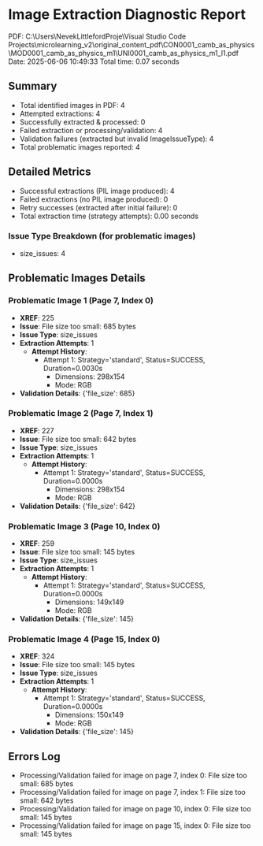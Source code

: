 # Image Extraction Diagnostic Report
PDF: C:\Users\NevekLittlefordProje\Visual Studio Code Projects\microlearning_v2\original_content_pdf\CON0001_camb_as_physics\MOD0001_camb_as_physics_m1\UNI0001_camb_as_physics_m1_l1.pdf
Date: 2025-06-06 10:49:33
Total time: 0.07 seconds

## Summary
- Total identified images in PDF: 4
- Attempted extractions: 4
- Successfully extracted & processed: 0
- Failed extraction or processing/validation: 4
- Validation failures (extracted but invalid ImageIssueType): 4
- Total problematic images reported: 4

## Detailed Metrics
- Successful extractions (PIL image produced): 4
- Failed extractions (no PIL image produced): 0
- Retry successes (extracted after initial failure): 0
- Total extraction time (strategy attempts): 0.00 seconds

### Issue Type Breakdown (for problematic images)
- size_issues: 4

## Problematic Images Details
### Problematic Image 1 (Page 7, Index 0)
- **XREF**: 225
- **Issue**: File size too small: 685 bytes
- **Issue Type**: size_issues
- **Extraction Attempts**: 1
  - **Attempt History**:
    - Attempt 1: Strategy='standard', Status=SUCCESS, Duration=0.0030s
      - Dimensions: 298x154
      - Mode: RGB
- **Validation Details**: {'file_size': 685}

### Problematic Image 2 (Page 7, Index 1)
- **XREF**: 227
- **Issue**: File size too small: 642 bytes
- **Issue Type**: size_issues
- **Extraction Attempts**: 1
  - **Attempt History**:
    - Attempt 1: Strategy='standard', Status=SUCCESS, Duration=0.0000s
      - Dimensions: 298x154
      - Mode: RGB
- **Validation Details**: {'file_size': 642}

### Problematic Image 3 (Page 10, Index 0)
- **XREF**: 259
- **Issue**: File size too small: 145 bytes
- **Issue Type**: size_issues
- **Extraction Attempts**: 1
  - **Attempt History**:
    - Attempt 1: Strategy='standard', Status=SUCCESS, Duration=0.0000s
      - Dimensions: 149x149
      - Mode: RGB
- **Validation Details**: {'file_size': 145}

### Problematic Image 4 (Page 15, Index 0)
- **XREF**: 324
- **Issue**: File size too small: 145 bytes
- **Issue Type**: size_issues
- **Extraction Attempts**: 1
  - **Attempt History**:
    - Attempt 1: Strategy='standard', Status=SUCCESS, Duration=0.0000s
      - Dimensions: 150x149
      - Mode: RGB
- **Validation Details**: {'file_size': 145}

## Errors Log
- Processing/Validation failed for image on page 7, index 0: File size too small: 685 bytes
- Processing/Validation failed for image on page 7, index 1: File size too small: 642 bytes
- Processing/Validation failed for image on page 10, index 0: File size too small: 145 bytes
- Processing/Validation failed for image on page 15, index 0: File size too small: 145 bytes